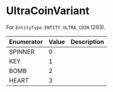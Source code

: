 # UltraCoinVariant

For `EntityType.ENTITY_ULTRA_COIN` (293). 

| Enumerator | Value | Description |
| - | - | - |
| SPINNER | 0 |  |
| KEY | 1 |  |
| BOMB | 2 |  |
| HEART | 3 |  |
